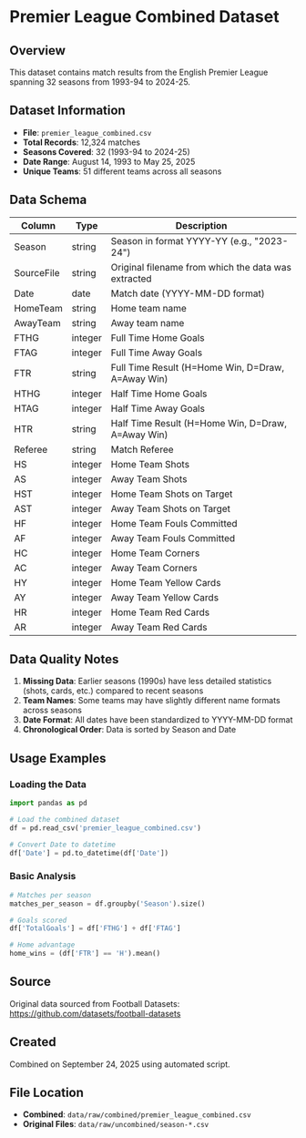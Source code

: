 # Premier League Combined Dataset

## Overview

This dataset contains match results from the English Premier League spanning 32 seasons from 1993-94 to 2024-25.

## Dataset Information

- **File**: `premier_league_combined.csv`
- **Total Records**: 12,324 matches
- **Seasons Covered**: 32 (1993-94 to 2024-25)
- **Date Range**: August 14, 1993 to May 25, 2025
- **Unique Teams**: 51 different teams across all seasons

## Data Schema

| Column | Type | Description |
|--------|------|-------------|
| Season | string | Season in format YYYY-YY (e.g., "2023-24") |
| SourceFile | string | Original filename from which the data was extracted |
| Date | date | Match date (YYYY-MM-DD format) |
| HomeTeam | string | Home team name |
| AwayTeam | string | Away team name |
| FTHG | integer | Full Time Home Goals |
| FTAG | integer | Full Time Away Goals |
| FTR | string | Full Time Result (H=Home Win, D=Draw, A=Away Win) |
| HTHG | integer | Half Time Home Goals |
| HTAG | integer | Half Time Away Goals |
| HTR | string | Half Time Result (H=Home Win, D=Draw, A=Away Win) |
| Referee | string | Match Referee |
| HS | integer | Home Team Shots |
| AS | integer | Away Team Shots |
| HST | integer | Home Team Shots on Target |
| AST | integer | Away Team Shots on Target |
| HF | integer | Home Team Fouls Committed |
| AF | integer | Away Team Fouls Committed |
| HC | integer | Home Team Corners |
| AC | integer | Away Team Corners |
| HY | integer | Home Team Yellow Cards |
| AY | integer | Away Team Yellow Cards |
| HR | integer | Home Team Red Cards |
| AR | integer | Away Team Red Cards |

## Data Quality Notes

1. **Missing Data**: Earlier seasons (1990s) have less detailed statistics (shots, cards, etc.) compared to recent seasons
2. **Team Names**: Some teams may have slightly different name formats across seasons
3. **Date Format**: All dates have been standardized to YYYY-MM-DD format
4. **Chronological Order**: Data is sorted by Season and Date

## Usage Examples

### Loading the Data

```python
import pandas as pd

# Load the combined dataset
df = pd.read_csv('premier_league_combined.csv')

# Convert Date to datetime
df['Date'] = pd.to_datetime(df['Date'])
```

### Basic Analysis

```python
# Matches per season
matches_per_season = df.groupby('Season').size()

# Goals scored
df['TotalGoals'] = df['FTHG'] + df['FTAG']

# Home advantage
home_wins = (df['FTR'] == 'H').mean()
```

## Source

Original data sourced from Football Datasets: <https://github.com/datasets/football-datasets>

## Created

Combined on September 24, 2025 using automated script.

## File Location

- **Combined**: `data/raw/combined/premier_league_combined.csv`
- **Original Files**: `data/raw/uncombined/season-*.csv`
